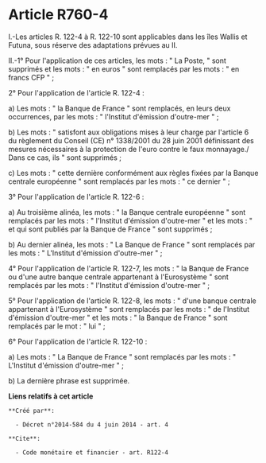 # Article R760-4

I.-Les articles R. 122-4 à R. 122-10 sont applicables dans les îles Wallis et Futuna, sous réserve des adaptations prévues au
II. 

II.-1° Pour l'application de ces articles, les mots : " La Poste, " sont supprimés et les mots : " en euros " sont remplacés
par les mots : " en francs CFP " ; 

2° Pour l'application de l'article R. 122-4 : 

a) Les mots : " la Banque de France " sont remplacés, en leurs deux occurrences, par les mots : " l'Institut d'émission
d'outre-mer " ; 

b) Les mots : " satisfont aux obligations mises à leur charge par l'article 6 du règlement du Conseil (CE) n° 1338/2001 du 28
juin 2001 définissant des mesures nécessaires à la protection de l'euro contre le faux monnayage./ Dans ce cas, ils " sont
supprimés ; 

c) Les mots : " cette dernière conformément aux règles fixées par la Banque centrale européenne " sont remplacés par les
mots : " ce dernier " ; 

3° Pour l'application de l'article R. 122-6 : 

a) Au troisième alinéa, les mots : " la Banque centrale européenne " sont remplacés par les mots : " l'Institut d'émission
d'outre-mer " et les mots : " et qui sont publiés par la Banque de France " sont supprimés ; 

b) Au dernier alinéa, les mots : " La Banque de France " sont remplacés par les mots : " L'Institut d'émission d'outre-mer
" ; 

4° Pour l'application de l'article R. 122-7, les mots : " la Banque de France ou d'une autre banque centrale appartenant à
l'Eurosystème " sont remplacés par les mots : " l'Institut d'émission d'outre-mer " ; 

5° Pour l'application de l'article R. 122-8, les mots : " d'une banque centrale appartenant à l'Eurosystème " sont remplacés
par les mots : " de l'Institut d'émission d'outre-mer " et les mots : " la Banque de France " sont remplacés par le mot : "
lui " ; 

6° Pour l'application de l'article R. 122-10 : 

a) Les mots : " La Banque de France " sont remplacés par les mots : " L'Institut d'émission d'outre-mer " ; 

b) La dernière phrase est supprimée.

**Liens relatifs à cet article**

	**Créé par**:

	  - Décret n°2014-584 du 4 juin 2014 - art. 4

	**Cite**:

	  - Code monétaire et financier - art. R122-4
